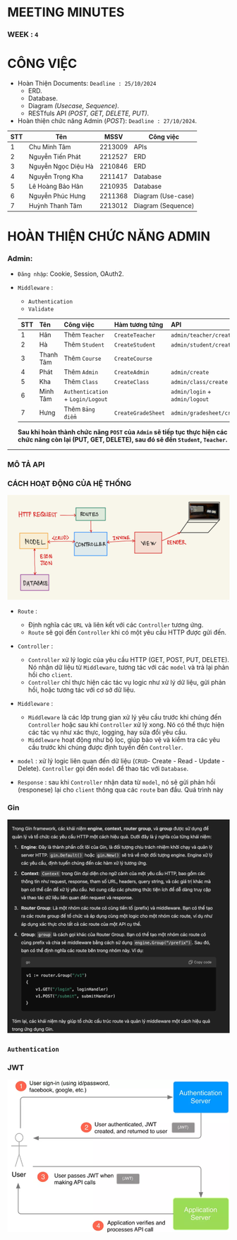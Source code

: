 # MEETING MINUTES

### WEEK : `4`

# CÔNG VIỆC

- Hoàn Thiện Documents: `Deadline : 25/10/2024`
  - ERD.
  - Database.
  - Diagram _(Usecase, Sequence)_.
  - RESTfuls API _(POST, GET, DELETE, PUT)_.
- Hoàn thiện chức năng Admin (_POST_): `Deadline : 27/10/2024`.

| STT | Tên                 | MSSV    | Công việc          |
| --- | ------------------- | ------- | ------------------ |
| 1   | Chu Minh Tâm        | 2213009 | APIs               |
| 2   | Nguyễn Tiến Phát    | 2212527 | ERD                |
| 3   | Nguyễn Ngọc Diệu Hà | 2210846 | ERD                |
| 4   | Nguyễn Trọng Kha    | 2211417 | Database           |
| 5   | Lê Hoàng Bảo Hân    | 2210935 | Database           |
| 6   | Nguyễn Phúc Hưng    | 2211368 | Diagram (Use-case) |
| 7   | Huỳnh Thanh Tâm     | 2213012 | Diagram (Sequence) |

# HOÀN THIỆN CHỨC NĂNG ADMIN

### Admin:

- `Đăng nhập`: Cookie, Session, OAuth2.
- `Middleware` :

  - `Authentication`
  - `Validate`

  | STT | Tên       | Công việc                         | Hàm tương tứng     | API                            |
  | --- | --------- | --------------------------------- | ------------------ | ------------------------------ |
  | 1   | Hân       | Thêm `Teacher`                    | `CreateTeacher`    | `admin/teacher/create`         |
  | 2   | Hà        | Thêm `Student`                    | `CreateStudent`    | `admin/student/create`         |
  | 3   | Thanh Tâm | Thêm `Course`                     | `CreateCourse`     |                                |
  | 4   | Phát      | Thêm `Admin`                      | `CreateAdmin`      | `admin/create`                 |
  | 5   | Kha       | Thêm `Class`                      | `CreateClass`      | `admin/class/create`           |
  | 6   | Minh Tâm  | `Authentication` + `Login/Logout` |                    | `admin/login` + `admin/logout` |
  | 7   | Hưng      | Thêm `Bảng điểm`                  | `CreateGradeSheet` | `admin/gradesheet/create`      |

  **Sau khi hoàn thành chức năng `POST` của `Admin` sẽ tiếp tục thực hiện các chức năng còn lại (PUT, GET, DELETE), sau đó sẽ đến `Student`, `Teacher`.**

---
### MÔ TẢ API 




### CÁCH HOẠT ĐỘNG CỦA HỆ THỐNG

![MVC model](img/MVC.png)

- `Route` :
  - Định nghĩa các `URL` và liên kết với các `Controller` tương ứng.
  - `Route` sẽ gọi đến `Controller` khi có một yêu cầu HTTP được gửi đến.
- `Controller` :
  - `Controller` xử lý logic của yêu cầu HTTP (GET, POST, PUT, DELETE). Nó nhận dữ liệu từ `Middleware`, tương tác với các `model` và trả lại phản hồi cho `client`.
  - `Controller` chỉ thực hiện các tác vụ logic như xử lý dữ liệu, gửi phản hồi, hoặc tương tác với cơ sở dữ liệu.
- `Middleware` :
  - `Middleware` là các lớp trung gian xử lý yêu cầu trước khi chúng đến `Controller` hoặc sau khi `Controller` xử lý xong. Nó có thể thực hiện các tác vụ như xác thực, logging, hay sửa đổi yêu cầu.
  - `Middleware` hoạt động như bộ lọc, giúp bảo vệ và kiểm tra các yêu cầu trước khi chúng được định tuyến đến `Controller`.
- `model` : xử lý logic liên quan đến dữ liệu (`CRUD`- Create - Read - Update - Delete). `Controller` gọi đến `model` để thao tác với `Database`.

- `Response` : sau khi `Controller` nhận data từ `model`, nó sẽ gửi phản hồi (responese) lại cho `client` thông qua các `route` ban đầu.
  Quá trình này
### Gin 
![gin](img/Gin.png)

### `Authentication`

### JWT

![jwt](img/JWT.png)
